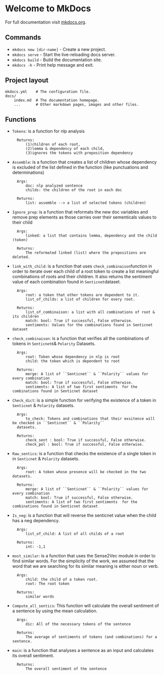 # Welcome to MkDocs

For full documentation visit [mkdocs.org](https://www.mkdocs.org).

## Commands

* `mkdocs new [dir-name]` - Create a new project.
* `mkdocs serve` - Start the live-reloading docs server.
* `mkdocs build` - Build the documentation site.
* `mkdocs -h` - Print help message and exit.

## Project layout

    mkdocs.yml    # The configuration file.
    docs/
        index.md  # The documentation homepage.
        ...       # Other markdown pages, images and other files.



## Functions

* `Tokens`: is a function for nlp analysis  

        Returns:
            (1)children of each root,
            (2)lemma & dependency of each child,
            (3)ignores the tokens with preposition dependency

* `Assemble`: is a function that creates a list of children whose dependency is excluded
        of the list defined in the function (like punctuations and determinations)

        Args:
            doc: nlp analyzed sentence
            childs: the children of the root in each doc

        Returns:
            list: assemble --> a list of selected tokens (children)

* `Ignore_prep`: is a function that reformats the new doc variables and remove prep elements as those carries over their sementicals
        values to their child

        Args:
            linked: a list that contains lemma, dependency and the child (token)

        Returns:
            The reformated linked (list) where the prepositions are deleted.

* `link_with_child`: is a function that uses ``check_combinaison``function in order to iterate over each child
        of a root token to create a list meaningful combinations of roots and their children. It also returns the sentiment
        value of each combination found in ``Senticnet``dataset.

        Args:
            root: a token that other tokens are dependent to it.
            list_of_childs: a list of children for every root.

        Returns:
            list_of_combinaison: a list with all combinations of root & its children
            match: bool: True if successful, False otherwise.
            sentiments: Values for the combinations found in Senticnet dataset

* `check_combinaison`: is a function that verifies all the combinations of tokens in ``Senticnet6``& ``Polarity``
        Datasets.

        Args:
            root: Token whose dependency in nlp is root
            child: the token which is dependent to root

        Returns:
            merge: A list of ``Senticnet`` & ``Polarity`` values for every combination
            match: bool: True if successful, False otherwise.
            sentiments: A list of two first sentiments  for the combinations found in Senticnet dataset

* `Check_dict`: is a simple function for verifying the existence of a token in ``Senticnet`` & ``Polarity``
        datasets.

        Args:
            to_check: Tokens and combinations that their exsitence will be checked in ``Senticnet`` & ``Polarity``
        datasets.

        Returns:
            check_sent : bool: True if successful, False otherwise.
            check_pol : bool: True if successful, False otherwise.

* `Raw_sentics`: is a function that checks the existence of a single token in in ``Senticnet`` & ``Polarity``
        datasets.

        Args:
            root: A token whose presence will be checked in the two datasets.

        Returns:
            merge: A list of ``Senticnet`` & ``Polarity`` values for every combination
            match: bool: True if successful, False otherwise.
            sentiments: A list of two first sentiments  for the combinations found in Senticnet dataset

* `Is_neg`: is a function that will reverse the senticnet value when the child has a neg dependency.

        Args:
            list_of_child: A list of all childs of a root

        Returns:
            int: -1,1

* `most_similar`: is a function that uses the Sense2Vec module in order to find similar words. For the
        simplicity of the work, we assumed that the word that we are searching for its similar meaning is either
        noun or verb.


        Args:
            child: the child of a token root.
            root: The root token

        Returns:
            similar words

* `Compute_all_sentics`: This function will calculate the overall sentiment of a sentence by using the mean calculation.

        Args:
            dic: All of the necessary tokens of the sentence

        Returns:
            The average of sentiments of tokens (and combinations) for a sentence.

* `main`: is a function that analyses a sentence as an input and calculates its
        overall sentiment.

        Returns:
            The overall sentiment of the sentence
